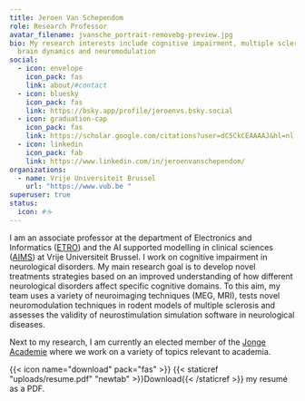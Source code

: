 ```yaml
---
title: Jeroen Van Schependom
role: Research Professor 
avatar_filename: jvansche_portrait-removebg-preview.jpg
bio: My research interests include cognitive impairment, multiple sclerosis,
  brain dynamics and neuromodulation
social:
  - icon: envelope
    icon_pack: fas
    link: about/#contact
  - icon: bluesky
    icon_pack: fas
    link: https://bsky.app/profile/jeroenvs.bsky.social 
  - icon: graduation-cap
    icon_pack: fas
    link: https://scholar.google.com/citations?user=dC5CkCEAAAAJ&hl=nl 
  - icon: linkedin
    icon_pack: fab
    link: https://www.linkedin.com/in/jeroenvanschependom/
organizations:
  - name: Vrije Universiteit Brussel
    url: "https://www.vub.be "
superuser: true
status:
  icon: #☕️
---
```

I am an associate professor at the department of Electronics and Informatics ([ETRO](https://etrovub.be/)) and the AI supported modelling in clinical sciences ([AIMS](https://aims.research.vub.be/)) at Vrije Universiteit Brussel. I work on cognitive impairment in neurological disorders. My main research goal is to develop novel treatments strategies based on an improved understanding of how different neurological disorders affect specific cognitive domains. To this aim, my team uses a variety of neuroimaging techniques (MEG, MRI), tests novel neuromodulation techniques in rodent models of multiple sclerosis and assesses the validity of neurostimulation simulation software in neurological diseases. 

Next to my research, I am currently an elected member of the [Jonge Academie](https://jongeacademie.be/) where we work on a variety of topics relevant to academia. 


{{< icon name="download" pack="fas" >}} {{< staticref "uploads/resume.pdf" "newtab" >}}Download{{< /staticref >}} my resumé as a PDF.